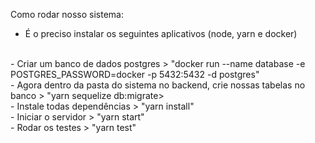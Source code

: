 Como rodar nosso sistema:
</br>
- É o preciso instalar os seguintes aplicativos (node, yarn e docker)
</br>
- Criar um banco de dados postgres > "docker run --name database -e POSTGRES_PASSWORD=docker -p 5432:5432 -d postgres"
</br>
- Agora dentro da pasta do sistema no backend, crie nossas tabelas no banco > "yarn sequelize db:migrate>
</br>
- Instale todas dependências > "yarn install"
</br>
- Iniciar o servidor > "yarn start"
</br>
- Rodar os testes > "yarn test"